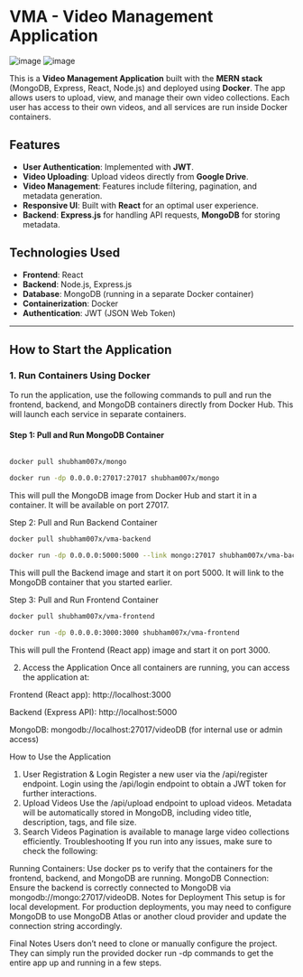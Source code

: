 # VMA - Video Management Application
![image](https://github.com/user-attachments/assets/75acfa58-1b92-4786-a86e-c8e948f52668)
![image](https://github.com/user-attachments/assets/007409b7-2eec-434f-9e7d-151aa03a955b)



This is a **Video Management Application** built with the **MERN stack** (MongoDB, Express, React, Node.js) and deployed using **Docker**. The app allows users to upload, view, and manage their own video collections. Each user has access to their own videos, and all services are run inside Docker containers.

## Features

- **User Authentication**: Implemented with **JWT**.
- **Video Uploading**: Upload videos directly from **Google Drive**.
- **Video Management**: Features include filtering, pagination, and metadata generation.
- **Responsive UI**: Built with **React** for an optimal user experience.
- **Backend**: **Express.js** for handling API requests, **MongoDB** for storing metadata.

## Technologies Used

- **Frontend**: React
- **Backend**: Node.js, Express.js
- **Database**: MongoDB (running in a separate Docker container)
- **Containerization**: Docker
- **Authentication**: JWT (JSON Web Token)

---

## How to Start the Application

### 1. Run Containers Using Docker

To run the application, use the following commands to pull and run the frontend, backend, and MongoDB containers directly from Docker Hub. This will launch each service in separate containers.

#### Step 1: Pull and Run MongoDB Container

```bash

docker pull shubham007x/mongo

docker run -dp 0.0.0.0:27017:27017 shubham007x/mongo

```

This will pull the MongoDB image from Docker Hub and start it in a container. It will be available on port 27017.

Step 2: Pull and Run Backend Container
```bash
docker pull shubham007x/vma-backend

docker run -dp 0.0.0.0:5000:5000 --link mongo:27017 shubham007x/vma-backend
```
This will pull the Backend image and start it on port 5000. It will link to the MongoDB container that you started earlier.

Step 3: Pull and Run Frontend Container
```bash
docker pull shubham007x/vma-frontend

docker run -dp 0.0.0.0:3000:3000 shubham007x/vma-frontend
```
This will pull the Frontend (React app) image and start it on port 3000.

2. Access the Application
Once all containers are running, you can access the application at:

Frontend (React app): http://localhost:3000  

Backend (Express API): http://localhost:5000  

MongoDB: mongodb://localhost:27017/videoDB (for internal use or admin access)  


How to Use the Application
1. User Registration & Login
Register a new user via the /api/register endpoint.
Login using the /api/login endpoint to obtain a JWT token for further interactions.
2. Upload Videos
Use the /api/upload endpoint to upload videos.
Metadata will be automatically stored in MongoDB, including video title, description, tags, and file size.
3. Search Videos
Pagination is available to manage large video collections efficiently.
Troubleshooting
If you run into any issues, make sure to check the following:

Running Containers: Use docker ps to verify that the containers for the frontend, backend, and MongoDB are running.
MongoDB Connection: Ensure the backend is correctly connected to MongoDB via mongodb://mongo:27017/videoDB.
Notes for Deployment
This setup is for local development. For production deployments, you may need to configure MongoDB to use MongoDB Atlas or another cloud provider and update the connection string accordingly.


Final Notes
Users don’t need to clone or manually configure the project. They can simply run the provided docker run -dp commands to get the entire app up and running in a few steps.
